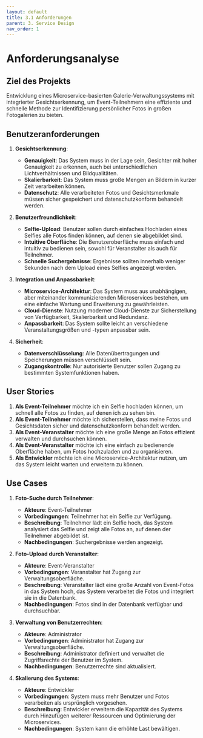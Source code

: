 ```yaml
---
layout: default
title: 3.1 Anforderungen
parent: 3. Service Design
nav_order: 1
---
```



# Anforderungsanalyse

## Ziel des Projekts
Entwicklung eines Microservice-basierten Galerie-Verwaltungssystems mit integrierter Gesichtserkennung, um Event-Teilnehmern eine effiziente und schnelle Methode zur Identifizierung persönlicher Fotos in großen Fotogalerien zu bieten.

## Benutzeranforderungen

1. **Gesichtserkennung**:
    - **Genauigkeit**: Das System muss in der Lage sein, Gesichter mit hoher Genauigkeit zu erkennen, auch bei unterschiedlichen Lichtverhältnissen und Bildqualitäten.
    - **Skalierbarkeit**: Das System muss große Mengen an Bildern in kurzer Zeit verarbeiten können.
    - **Datenschutz**: Alle verarbeiteten Fotos und Gesichtsmerkmale müssen sicher gespeichert und datenschutzkonform behandelt werden.

2. **Benutzerfreundlichkeit**:
    - **Selfie-Upload**: Benutzer sollen durch einfaches Hochladen eines Selfies alle Fotos finden können, auf denen sie abgebildet sind.
    - **Intuitive Oberfläche**: Die Benutzeroberfläche muss einfach und intuitiv zu bedienen sein, sowohl für Veranstalter als auch für Teilnehmer.
    - **Schnelle Suchergebnisse**: Ergebnisse sollten innerhalb weniger Sekunden nach dem Upload eines Selfies angezeigt werden.

3. **Integration und Anpassbarkeit**:
    - **Microservice-Architektur**: Das System muss aus unabhängigen, aber miteinander kommunizierenden Microservices bestehen, um eine einfache Wartung und Erweiterung zu gewährleisten.
    - **Cloud-Dienste**: Nutzung moderner Cloud-Dienste zur Sicherstellung von Verfügbarkeit, Skalierbarkeit und Redundanz.
    - **Anpassbarkeit**: Das System sollte leicht an verschiedene Veranstaltungsgrößen und -typen anpassbar sein.

4. **Sicherheit**:
    - **Datenverschlüsselung**: Alle Datenübertragungen und Speicherungen müssen verschlüsselt sein.
    - **Zugangskontrolle**: Nur autorisierte Benutzer sollen Zugang zu bestimmten Systemfunktionen haben.

## User Stories

1. **Als Event-Teilnehmer** möchte ich ein Selfie hochladen können, um schnell alle Fotos zu finden, auf denen ich zu sehen bin.
2. **Als Event-Teilnehmer** möchte ich sicherstellen, dass meine Fotos und Gesichtsdaten sicher und datenschutzkonform behandelt werden.
3. **Als Event-Veranstalter** möchte ich eine große Menge an Fotos effizient verwalten und durchsuchen können.
4. **Als Event-Veranstalter** möchte ich eine einfach zu bedienende Oberfläche haben, um Fotos hochzuladen und zu organisieren.
5. **Als Entwickler** möchte ich eine Microservice-Architektur nutzen, um das System leicht warten und erweitern zu können.

## Use Cases

1. **Foto-Suche durch Teilnehmer**:
    - **Akteure**: Event-Teilnehmer
    - **Vorbedingungen**: Teilnehmer hat ein Selfie zur Verfügung.
    - **Beschreibung**: Teilnehmer lädt ein Selfie hoch, das System analysiert das Selfie und zeigt alle Fotos an, auf denen der Teilnehmer abgebildet ist.
    - **Nachbedingungen**: Suchergebnisse werden angezeigt.

2. **Foto-Upload durch Veranstalter**:
    - **Akteure**: Event-Veranstalter
    - **Vorbedingungen**: Veranstalter hat Zugang zur Verwaltungsoberfläche.
    - **Beschreibung**: Veranstalter lädt eine große Anzahl von Event-Fotos in das System hoch, das System verarbeitet die Fotos und integriert sie in die Datenbank.
    - **Nachbedingungen**: Fotos sind in der Datenbank verfügbar und durchsuchbar.

3. **Verwaltung von Benutzerrechten**:
    - **Akteure**: Administrator
    - **Vorbedingungen**: Administrator hat Zugang zur Verwaltungsoberfläche.
    - **Beschreibung**: Administrator definiert und verwaltet die Zugriffsrechte der Benutzer im System.
    - **Nachbedingungen**: Benutzerrechte sind aktualisiert.

4. **Skalierung des Systems**:
    - **Akteure**: Entwickler
    - **Vorbedingungen**: System muss mehr Benutzer und Fotos verarbeiten als ursprünglich vorgesehen.
    - **Beschreibung**: Entwickler erweitern die Kapazität des Systems durch Hinzufügen weiterer Ressourcen und Optimierung der Microservices.
    - **Nachbedingungen**: System kann die erhöhte Last bewältigen.
